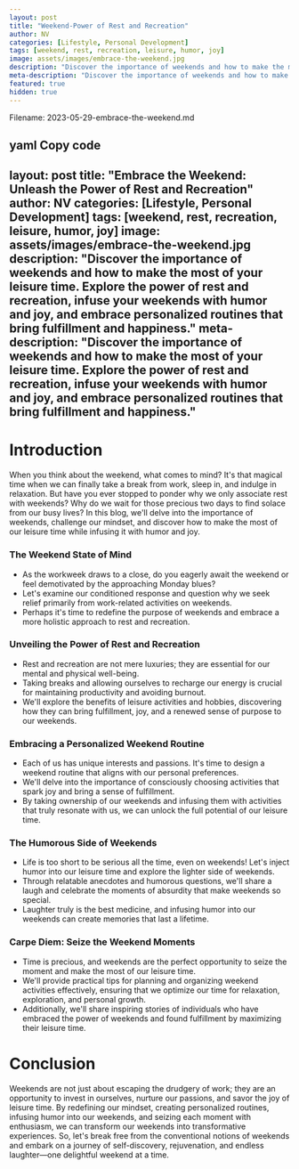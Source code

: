 ```yaml
---
layout: post
title: "Weekend-Power of Rest and Recreation"
author: NV
categories: [Lifestyle, Personal Development]
tags: [weekend, rest, recreation, leisure, humor, joy]
image: assets/images/embrace-the-weekend.jpg
description: "Discover the importance of weekends and how to make the most of your leisure time. Explore the power of rest and recreation, infuse your weekends with humor and joy, and embrace personalized routines that bring fulfillment and happiness."
meta-description: "Discover the importance of weekends and how to make the most of your leisure time. Explore the power of rest and recreation, infuse your weekends with humor and joy, and embrace personalized routines that bring fulfillment and happiness."
featured: true
hidden: true
---
```


Filename: 2023-05-29-embrace-the-weekend.md

yaml
Copy code
---
layout: post
title: "Embrace the Weekend: Unleash the Power of Rest and Recreation"
author: NV
categories: [Lifestyle, Personal Development]
tags: [weekend, rest, recreation, leisure, humor, joy]
image: assets/images/embrace-the-weekend.jpg
description: "Discover the importance of weekends and how to make the most of your leisure time. Explore the power of rest and recreation, infuse your weekends with humor and joy, and embrace personalized routines that bring fulfillment and happiness."
meta-description: "Discover the importance of weekends and how to make the most of your leisure time. Explore the power of rest and recreation, infuse your weekends with humor and joy, and embrace personalized routines that bring fulfillment and happiness."
---

# Introduction

When you think about the weekend, what comes to mind? It's that magical time when we can finally take a break from work, sleep in, and indulge in relaxation. But have you ever stopped to ponder why we only associate rest with weekends? Why do we wait for those precious two days to find solace from our busy lives? In this blog, we'll delve into the importance of weekends, challenge our mindset, and discover how to make the most of our leisure time while infusing it with humor and joy.

### The Weekend State of Mind

- As the workweek draws to a close, do you eagerly await the weekend or feel demotivated by the approaching Monday blues?
- Let's examine our conditioned response and question why we seek relief primarily from work-related activities on weekends.
- Perhaps it's time to redefine the purpose of weekends and embrace a more holistic approach to rest and recreation.

### Unveiling the Power of Rest and Recreation

- Rest and recreation are not mere luxuries; they are essential for our mental and physical well-being.
- Taking breaks and allowing ourselves to recharge our energy is crucial for maintaining productivity and avoiding burnout.
- We'll explore the benefits of leisure activities and hobbies, discovering how they can bring fulfillment, joy, and a renewed sense of purpose to our weekends.

### Embracing a Personalized Weekend Routine

- Each of us has unique interests and passions. It's time to design a weekend routine that aligns with our personal preferences.
- We'll delve into the importance of consciously choosing activities that spark joy and bring a sense of fulfillment.
- By taking ownership of our weekends and infusing them with activities that truly resonate with us, we can unlock the full potential of our leisure time.

### The Humorous Side of Weekends

- Life is too short to be serious all the time, even on weekends! Let's inject humor into our leisure time and explore the lighter side of weekends.
- Through relatable anecdotes and humorous questions, we'll share a laugh and celebrate the moments of absurdity that make weekends so special.
- Laughter truly is the best medicine, and infusing humor into our weekends can create memories that last a lifetime.

### Carpe Diem: Seize the Weekend Moments

- Time is precious, and weekends are the perfect opportunity to seize the moment and make the most of our leisure time.
- We'll provide practical tips for planning and organizing weekend activities effectively, ensuring that we optimize our time for relaxation, exploration, and personal growth.
- Additionally, we'll share inspiring stories of individuals who have embraced the power of weekends and found fulfillment by maximizing their leisure time.

# Conclusion

Weekends are not just about escaping the drudgery of work; they are an opportunity to invest in ourselves, nurture our passions, and savor the joy of leisure time. By redefining our mindset, creating personalized routines, infusing humor into our weekends, and seizing each moment with enthusiasm, we can transform our weekends into transformative experiences. So, let's break free from the conventional notions of weekends and embark on a journey of self-discovery, rejuvenation, and endless laughter—one delightful weekend at a time.